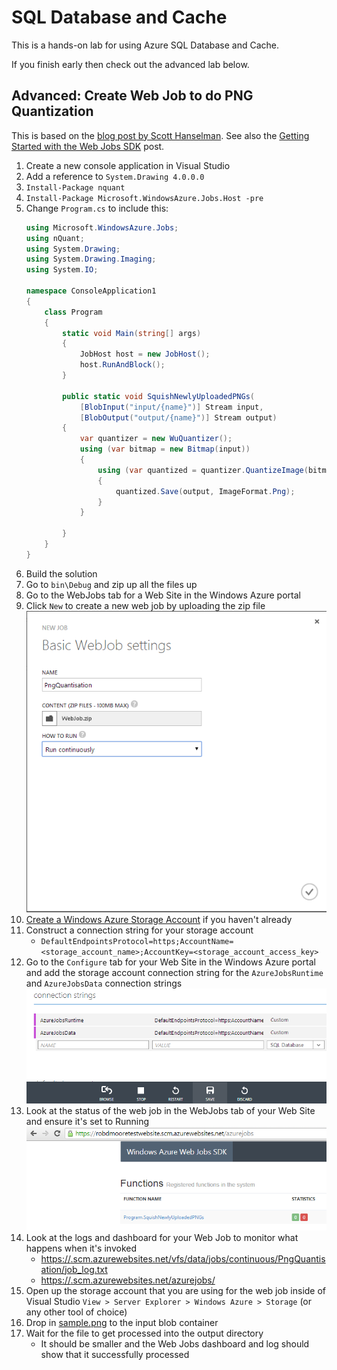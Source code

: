 SQL Database and Cache
======================

This is a hands-on lab for using Azure SQL Database and Cache.

If you finish early then check out the advanced lab below.

Advanced: Create Web Job to do PNG Quantization
-----------------------------------------------

This is based on the [blog post by Scott Hanselman](http://www.hanselman.com/blog/IntroducingWindowsAzureWebJobs.aspx). See also the [Getting Started with the Web Jobs SDK](http://www.asp.net/aspnet/overview/developing-apps-with-windows-azure/getting-started-with-windows-azure-webjobs) post.

1. Create a new console application in Visual Studio
2. Add a reference to `System.Drawing 4.0.0.0`
3. `Install-Package nquant`
4. `Install-Package Microsoft.WindowsAzure.Jobs.Host -pre`
5. Change `Program.cs` to include this:
    ```c#
    using Microsoft.WindowsAzure.Jobs;
    using nQuant;
    using System.Drawing;
    using System.Drawing.Imaging;
    using System.IO;

    namespace ConsoleApplication1
    {
        class Program
        {
            static void Main(string[] args)
            {
                JobHost host = new JobHost();
                host.RunAndBlock();
            }

            public static void SquishNewlyUploadedPNGs(
                [BlobInput("input/{name}")] Stream input,
                [BlobOutput("output/{name}")] Stream output)
            {
                var quantizer = new WuQuantizer();
                using (var bitmap = new Bitmap(input))
                {
                    using (var quantized = quantizer.QuantizeImage(bitmap))
                    {
                        quantized.Save(output, ImageFormat.Png);
                    }
                }

            }
        }
    }
    ```
6. Build the solution
7. Go to `bin\Debug` and zip up all the files up
8. Go to the WebJobs tab for a Web Site in the Windows Azure portal
9. Click `New` to create a new web job by uploading the zip file
    ![Web Job configuration](webjob_settings.png)
10. [Create a Windows Azure Storage Account](http://www.windowsazure.com/en-us/documentation/articles/storage-create-storage-account/) if you haven't already
11. Construct a connection string for your storage account
    * `DefaultEndpointsProtocol=https;AccountName=<storage_account_name>;AccountKey=<storage_account_access_key>`
12. Go to the `Configure` tab for your Web Site in the Windows Azure portal and add the storage account connection string for the `AzureJobsRuntime` and `AzureJobsData` connection strings
    ![Connection string configuration](config_settings.png)
13. Look at the status of the web job in the WebJobs tab of your Web Site and ensure it's set to Running
    ![Web Job dashboard](webjob_dashboard.png)
14. Look at the logs and dashboard for your Web Job to monitor what happens when it's invoked
    * [https://<site>.scm.azurewebsites.net/vfs/data/jobs/continuous/PngQuantisation/job_log.txt](https://<site>.scm.azurewebsites.net/vfs/data/jobs/continuous/PngQuantisation/job_log.txt)
    * [https://<site>.scm.azurewebsites.net/azurejobs/](https://<site>.scm.azurewebsites.net/azurejobs/)
15. Open up the storage account that you are using for the web job inside of Visual Studio `View > Server Explorer > Windows Azure > Storage` (or any other tool of choice)
16. Drop in [sample.png](https://github.com/MRCollective/WindowsAzureBootcampPerth2014/raw/master/6_SQLDatabaseAndCache/sample.png) to the input blob container
17. Wait for the file to get processed into the output directory
    * It should be smaller and the Web Jobs dashboard and log should show that it successfully processed

